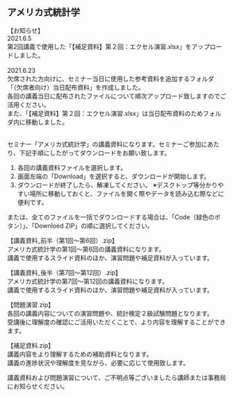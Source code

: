 ## アメリカ式統計学

【お知らせ】<br>
2021.6.5<br>
第2回講義で使用した「【補足資料】第２回：エクセル演習.xlsx」をアップロードしました。<br><br>
2021.6.23<br>
欠席された方向けに、セミナー当日に使用した参考資料を追加するフォルダ「（欠席者向け）当日配布資料」を作成しました。<br>
各回の講義当日に配布されたファイルについて順次アップロード致しますのでご活用ください。<br>
また、「【補足資料】第２回：エクセル演習.xlsx」は当日配布資料のためフォルダ内に移動しました。<br><br>

セミナー「アメリカ式統計学」の講義資料になります。セミナーご参加にあたり、下記手順にしたがってダウンロードをお願い致します。<br>

1. 各回の講義資料ファイルを選択します。
2. 画面左端の「Download」を選択すると、ダウンロードが開始します。
3. ダウンロードが終了したら、解凍してください。
※デスクトップ等分かりやすい場所に移動しておくと、ファイルを開く際やデータを読み込む際などに便利です。<br>

または、全てのファイルを一括でダウンロードする場合は、「Code（緑色のボタン）」、「Downloed ZIP」の順に選択してください。<br>


【講義資料_前半（第1回〜第6回）.zip】<br>
アメリカ式統計学の第1回〜第6回の講義資料になります。<br>
講義で使用するスライド資料のほか、演習問題や補足資料が入っています。<br>

【講義資料_後半（第7回〜第12回）.zip】<br>
アメリカ式統計学の第7回〜第12回の講義資料になります。<br>
講義で使用するスライド資料のほか、演習問題や補足資料が入っています。<br>

【問題演習.zip】<br>
各回の講義内容についての演習問題や、統計検定２級試験問題となります。<br>
受講後に理解度の確認にご活用いただくことで、より内容を理解することができます。<br>

【補足資料.zip】<br>
講義内容をより理解するための補助資料となります。<br>
講義の進捗状況や理解度を見ながら、必要に応じて使用致します。<br>

講義資料および問題演習について、ご不明点等ございましたら講師または事務局にお知らせください。<br>

